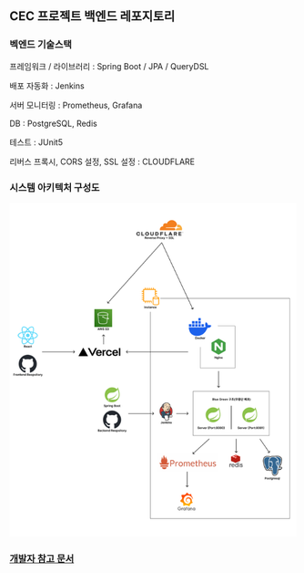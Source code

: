 ## CEC 프로젝트 백엔드 레포지토리

### 벡엔드 기술스택

프레임워크 / 라이브러리 : Spring Boot / JPA / QueryDSL

배포 자동화 : Jenkins

서버 모니터링 : Prometheus, Grafana

DB : PostgreSQL, Redis

테스트 : JUnit5

리버스 프록시, CORS 설정, SSL 설정 : CLOUDFLARE

### 시스템 아키텍처 구성도
![시스템 아키텍처](docs/system-arch.png)

### [개발자 참고 문서](docs/dev-docs.md)